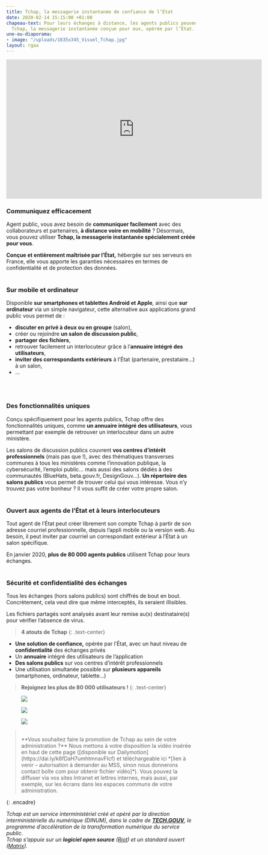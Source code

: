 ```yaml
---
title: Tchap, la messagerie instantanée de confiance de l’État
date: 2020-02-14 15:15:00 +01:00
chapeau-text: Pour leurs échanges à distance, les agents publics peuvent compter sur
  Tchap, la messagerie instantanée conçue pour eux, opérée par l’État.
une-ou-diaporama:
- image: "/uploads/1635x345_Visuel_Tchap.jpg"
layout: rgaa
---
```


<iframe frameborder="0" width="680" height="370" src="https://www.dailymotion.com/video/x7qn13j" allowfullscreen allow="autoplay"></iframe> 

### Communiquez efficacement

Agent public, vous avez besoin de **communiquer facilement** avec des collaborateurs et partenaires, **à distance voire en mobilité** ? Désormais, vous pouvez utiliser **Tchap, la messagerie instantanée spécialement créée pour vous**.

**Conçue et entièrement maîtrisée par l’État,** hébergée sur ses serveurs en France, elle vous apporte les garanties nécessaires en termes de confidentialité et de protection des données.
<br>
<br>

### Sur mobile et ordinateur

Disponible **sur smartphones et tablettes Android et Apple**, ainsi que **sur ordinateur** via un simple navigateur, cette alternative aux applications grand public vous permet de :

* **discuter en privé à deux ou en groupe** (salon),
* créer ou rejoindre **un salon de discussion public**,
* **partager des fichiers**,
* retrouver facilement un interlocuteur grâce à l’**annuaire intégré des utilisateurs**,
* **inviter des correspondants extérieurs** à l’État (partenaire, prestataire…) à un salon,
* …
<br>
<br>

### Des fonctionnalités uniques

Conçu spécifiquement pour les agents publics, Tchap offre des fonctionnalités uniques, comme **un annuaire intégré des utilisateurs**, vous permettant par exemple de retrouver un interlocuteur dans un autre ministère.

Les salons de discussion publics couvrent **vos centres d’intérêt professionnels** (mais pas que !), avec des thématiques transverses communes à tous les ministères comme l’innovation publique, la cybersécurité, l’emploi public… mais aussi des salons dédiés à des communautés (BlueHats, beta.gouv.fr, DesignGouv…). **Un répertoire des salons publics** vous permet de trouver celui qui vous intéresse. Vous n’y trouvez pas votre bonheur ? Il vous suffit de créer votre propre salon.
<br>
<br>

### Ouvert aux agents de l’État et à leurs interlocuteurs

Tout agent de l’État peut créer librement son compte Tchap à partir de son adresse courriel professionnelle, depuis l’appli mobile ou la version web. Au besoin, il peut inviter par courriel un correspondant extérieur à l’État à un salon spécifique.

En janvier 2020, **plus de 80 000 agents publics** utilisent Tchap pour leurs échanges.
<br>
<br>

### Sécurité et confidentialité des échanges

Tous les échanges (hors salons publics) sont chiffrés de bout en bout. Concrètement, cela veut dire que même interceptés, ils seraient illisibles.

Les fichiers partagés sont analysés avant leur remise au(x) destinataire(s) pour vérifier l’absence de virus.
<br>


> **4 atouts de Tchap**
{: .text-center}

* **Une solution de confiance,** opérée par l’État, avec un haut niveau de **confidentialité** des échanges privés
* Un **annuaire** intégré des utilisateurs de l’application
* **Des salons publics** sur vos centres d’intérêt professionnels
* Une utilisation simultanée possible sur **plusieurs appareils** (smartphones, ordinateur, tablette…)


> **Rejoignez les plus de 80 000 utilisateurs !**
{: .text-center}

<figure class='image-center' style='width: 50%;'><img src="/uploads/googleplay.png"></figure>
<figure class='image-center' style='width: 50%;'><img src="/uploads/appstore.png"></figure>
<figure class='image-center' style='width: 50%;'><img src="/uploads/versionweb.png"></figure>

> 
> <br>
> **Vous souhaitez faire la promotion de Tchap au sein de votre administration ?**
>  Nous mettons à votre disposition la vidéo insérée en haut de cette page ([disponible sur Dailymotion](https://dai.ly/k6fDaH7umhtmnavFIcf) et téléchargeable ici *[lien à venir – autorisation à demander au MSS, sinon nous donnerons contact boîte com pour obtenir fichier vidéo]*). Vous pouvez la diffuser via vos sites Intranet et lettres internes, mais aussi, par exemple, sur les écrans dans les espaces communs de votre administration.
{: .encadre}

*Tchap est un service interministériel créé et opéré par la direction interministérielle du numérique (DINUM), dans le cadre de **[TECH.GOUV](https://www.numerique.gouv.fr/publication/tech-gouv-strategie-et-feuille-de-route-2019-2021/)**, le programme d’accélération de la transformation numérique du service public.* <br>
*Tchap s’appuie sur un **logiciel open source** ([Riot](https://about.riot.im/)) et un standard ouvert ([Matrix](https://matrix.org/)).*